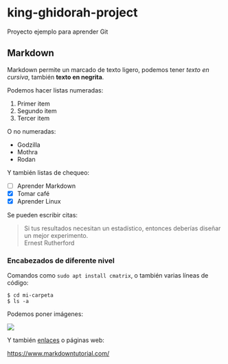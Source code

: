 # king-ghidorah-project
Proyecto ejemplo para aprender Git

## Markdown

Markdown permite un marcado de texto ligero, podemos tener *texto en cursiva*, también
**texto en negrita**.

Podemos hacer listas numeradas:

1. Primer item
2. Segundo item
3. Tercer item

O no numeradas:

- Godzilla
- Mothra
- Rodan

Y también listas de chequeo:

- [ ] Aprender Markdown
- [x] Tomar café
- [x] Aprender Linux

Se pueden escribir citas:
> Si tus resultados necesitan un estadístico, entonces deberías diseñar un mejor experimento.  
> Ernest Rutherford

### Encabezados de diferente nivel

Comandos como `sudo apt install cmatrix`, o también varias líneas de código:

```
$ cd mi-carpeta
$ ls -a
```

Podemos poner imágenes:

![](https://upload.wikimedia.org/wikipedia/commons/8/8f/%D2%90%D0%BE%D0%B4%D0%B7%D1%96%D0%BB%D0%BB%D0%B0_%D0%BF%D1%80%D0%BE%D1%82%D0%B8_%D0%9C%D0%BE%D0%BD%D1%81%D1%82%D1%80%D0%B0_%D0%97%D0%B5%D1%80%D0%BE_%28cropped%29.png)

Y también [enlaces](https://www.markdownguide.org/) o páginas web:

<https://www.markdowntutorial.com/>
